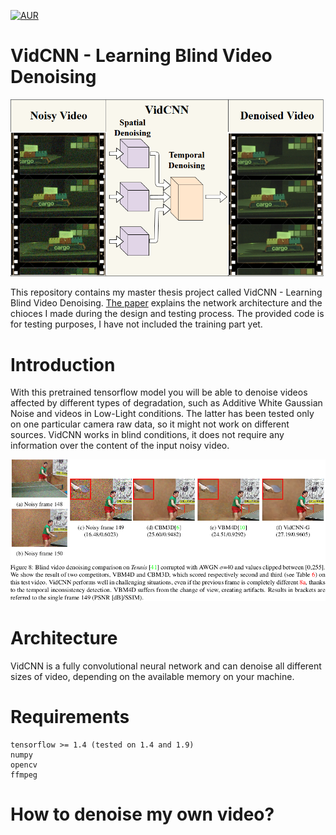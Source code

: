 [![AUR](https://img.shields.io/aur/license/yaourt.svg?style=plastic)](LICENSE)

# VidCNN - Learning Blind Video Denoising

![](./img/vidcnn.png)

This repository contains my master thesis project called VidCNN - Learning Blind Video Denoising.
[The paper](https://github.com/clausmichele/VidCNN---Learning-Blind-Video-Denoising/blob/master/VidCNN_MICHELE_CLAUS.pdf) explains the network architecture and the chioces I made during the design and testing process.
The provided code is for testing purposes, I have not included the training part yet.

# Introduction

With this pretrained tensorflow model you will be able to denoise videos affected by different types of degradation, such as Additive White Gaussian Noise and videos in Low-Light conditions. The latter has been tested only on one particular camera raw data, so it might not work on different sources. VidCNN works in blind conditions, it does not require any information over the content of the input noisy video.

![](./img/tennis_gauss.png)


# Architecture

VidCNN is a fully convolutional neural network and can denoise all different sizes of video, depending on the available memory on your machine.

# Requirements
```
tensorflow >= 1.4 (tested on 1.4 and 1.9)
numpy
opencv
ffmpeg
```

# How to denoise my own video?

